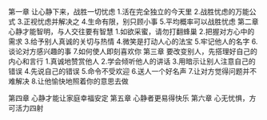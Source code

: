 第一章 让心静下来，战胜一切忧虑
  1.活在完全独立的今天里
  2.战胜忧虑的万能公式
  3.正视忧虑并解决之
  4.生命有限，别只顾小事
  5.平均概率可以战胜忧虑
第二章 心静才能智明，与人交往要有智慧
  1.如欲采蜜，请勿打翻蜂巢
  2.把握对方心中的需求
  3.给予别人真诚的关切与热情
  4.微笑是打动人心的法宝
  5.牢记他人的名字
  6.谈论对方感兴趣的事
  7.如何使人即刻喜欢你
第三章 要改变别人，先搭理好自己的内心和言行
  1.真诚地赞赏他人
  2.学会倾听他人的讲话
  3.用暗示让别人注意自己的错误
  4.先说自己的错误
  5.命令不受欢迎
  6.送人一个好名声
  7.让对方觉得问题并不难解决
  8.让他愉快地照着你的意思去做

第四章 心静才能让家庭幸福安定
第五章 心静者更易得快乐
第六章 心无忧惧，方可活力四射